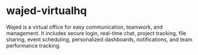 # wajed-virtualhq
Wajed is a virtual office for easy communication, teamwork, and management. It includes secure login, real-time chat, project tracking, file sharing, event scheduling, personalized dashboards, notifications, and team performance tracking.
